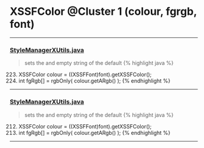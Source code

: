 # XSSFColor @Cluster 1 (colour, fgrgb, font)

***

### [StyleManagerXUtils.java](https://searchcode.com/codesearch/view/126772698/)
> sets the and empty string of the default 
{% highlight java %}
223. XSSFColor colour = ((XSSFFont)font).getXSSFColor();
224. int fgRgb[] = rgbOnly( colour.getARgb() );
{% endhighlight %}

***

### [StyleManagerXUtils.java](https://searchcode.com/codesearch/view/122565145/)
> sets the and empty string of the default 
{% highlight java %}
212. XSSFColor colour = ((XSSFFont)font).getXSSFColor();
213. int fgRgb[] = rgbOnly( colour.getARgb() );
{% endhighlight %}

***

